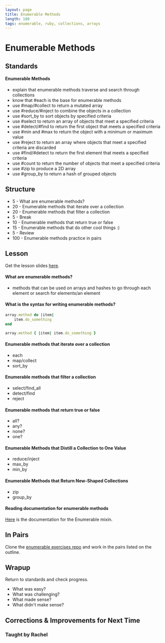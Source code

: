 ```yaml
---
layout: page
title: Enumerable Methods
length: 180
tags: enumerable, ruby, collections, arrays
---
```


# Enumerable Methods

## Standards

#### Enumerable Methods

* explain that enumerable methods traverse and search through collections
* know that #each is the base for enumerable methods
* use #map/#collect to return a mutated array
* use #reduce/#inject to combine the objects in a collection
* use #sort_by to sort objects by specified criteria
* use #select to return an array of objects that meet a specified criteria
* use #detect/#find to return the first object that meets a specified criteria
* use #min and #max to return the object with a minimum or maximum value
* use #reject to return an array where objects that meet a specified criteria are discarded
* use #find/#detect to return the first element that meets a specified criteria
* use #count to return the number of objects that meet a specified criteria
* use #zip to produce a 2D array
* use #group_by to return a hash of grouped objects

## Structure

* 5 - What are enumerable methods?
* 20 - Enumerable methods that iterate over a collection
* 20 - Enumerable methods that filter a collection
* 5 - Break
* 10 - Enumerable methods that return true or false
* 15 - Enumerable methods that do other cool things :)
* 5 - Review
* 100 - Enumerable methods practice in pairs

## Lesson
Get the lesson slides [here](https://www.dropbox.com/sh/5ftj3s4ih89dv1f/AABNM-gkhkOnIxuyfaFkGi4Ya?dl=0).
#### What are enumerable methods?

* methods that can be used on arrays and hashes to go through each element or search for elements/an element

#### What is the syntax for writing enumerable methods?

```ruby
array.method do |item|
	item.do_something
end
```

```ruby
array.method { |item| item.do_something }
```

#### Enumerable methods that iterate over a collection
* each
* map/collect
* sort_by

#### Enumerable methods that filter a collection
* select/find_all
* detect/find
* reject

#### Enumerable methods that return true or false
* all?
* any?
* none?
* one?

#### Enumerable Methods that Distill a Collection to One Value

* reduce/inject
* max_by
* min_by

#### Enumerable Methods that Return New-Shaped Collections

* zip
* group_by

#### Reading documentation for enumerable methods
[Here](http://ruby-doc.org/core-2.3.1/Enumerable.html) is the documentation for the Enumerable mixin.

## In Pairs

Clone the [enumerable exercises repo](https://github.com/JumpstartLab/enums-exercises) and work in the pairs listed on the outline.

## Wrapup

Return to standards and check progress.
* What was easy?
* What was challenging?
* What made sense?
* What didn't make sense?

## Corrections & Improvements for Next Time

### Taught by Rachel
